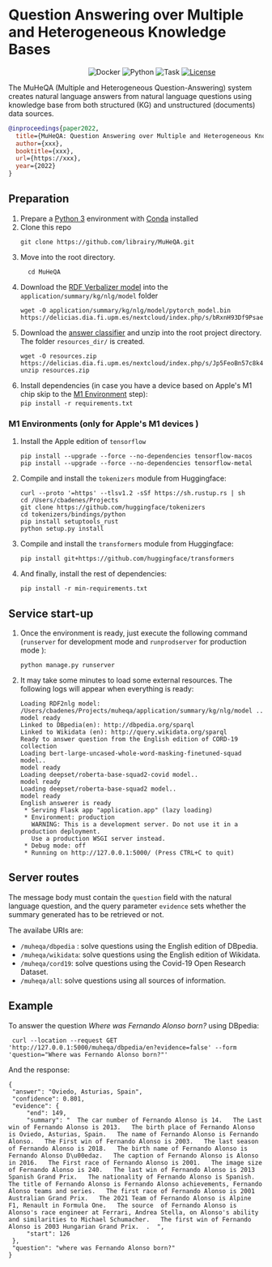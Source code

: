 # Question Answering over Multiple and Heterogeneous Knowledge Bases


&nbsp;&nbsp;&nbsp;&nbsp;&nbsp;&nbsp;&nbsp;&nbsp;&nbsp;&nbsp;&nbsp;&nbsp;&nbsp;&nbsp;&nbsp;&nbsp;&nbsp;&nbsp;&nbsp;&nbsp;&nbsp;&nbsp;&nbsp;&nbsp;&nbsp;&nbsp;&nbsp;&nbsp;&nbsp;&nbsp;&nbsp;&nbsp;&nbsp;&nbsp;&nbsp;&nbsp;&nbsp;&nbsp;&nbsp;
![Docker](https://img.shields.io/badge/docker-v20.10.2+-blue.svg)
![Python](https://img.shields.io/badge/python-v3.9+-blue.svg)
![Task](https://img.shields.io/badge/task-EQAKG-green.svg)
[![License](https://img.shields.io/badge/license-Apache2-blue.svg)](https://www.apache.org/licenses/LICENSE-2.0)

The MuHeQA (Multiple and Heterogeneous Question-Answering) system creates natural language answers from natural language questions using knowledge base from both structured (KG) and unstructured (documents) data sources.


```bibtex
@inproceedings{paper2022,
  title={MuHeQA: Question Answering over Multiple and Heterogeneous Knowledge Bases},
  author={xxx},
  booktitle={xxx},
  url={https://xxx},
  year={2022}
}
```

## Preparation

1. Prepare a [Python 3](https://www.python.org/downloads/release/python-395/) environment with  [Conda](https://docs.conda.io) installed
1. Clone this repo
	  ```
	  git clone https://github.com/librairy/MuHeQA.git
	  ```
1. Move into the root directory.
    ```
	  cd MuHeQA
	  ```
1. Download the [RDF Verbalizer model](https://delicias.dia.fi.upm.es/nextcloud/index.php/s/bRxnH93Df9Psaeo) into the `application/summary/kg/nlg/model` folder
    ```
    wget -O application/summary/kg/nlg/model/pytorch_model.bin https://delicias.dia.fi.upm.es/nextcloud/index.php/s/bRxnH93Df9Psaeo/download
    ```
1. Download the [answer classifier](https://delicias.dia.fi.upm.es/nextcloud/index.php/s/Jp5FeoBn57c8k4M) and unzip into the root project directory. The folder `resources_dir/` is created.
    ```
    wget -O resources.zip https://delicias.dia.fi.upm.es/nextcloud/index.php/s/Jp5FeoBn57c8k4M/download
    unzip resources.zip
    ```
1. Install dependencies (in case you have a device based on Apple's M1 chip skip to the [M1 Environment](#m1-environment) step):    
		```
		pip install -r requirements.txt
		```
### M1 Environments (only for Apple's M1 devices )
1. Install the Apple edition of `tensorflow`
    ````
    pip install --upgrade --force --no-dependencies tensorflow-macos
    pip install --upgrade --force --no-dependencies tensorflow-metal
    `````
1. Compile and install the `tokenizers` module from Huggingface:
    ````
    curl --proto '=https' --tlsv1.2 -sSf https://sh.rustup.rs | sh
    cd /Users/cbadenes/Projects
    git clone https://github.com/huggingface/tokenizers
    cd tokenizers/bindings/python
    pip install setuptools_rust
    python setup.py install
    `````
1. Compile and install the `transformers` module from Huggingface:
    ````
    pip install git+https://github.com/huggingface/transformers
    `````
1. And finally, install the rest of dependencies:
    ````
    pip install -r min-requirements.txt    
    ````

## Service start-up

1. Once the environment is ready, just execute the following command (`runserver` for development mode and `runprodserver` for production mode ):
    ```
    python manage.py runserver
    ```
1.  It may take some minutes to load some external resources. The following logs will appear when everything is ready:

    ```
    Loading RDF2nlg model: /Users/cbadenes/Projects/muheqa/application/summary/kg/nlg/model ..
    model ready
    Linked to DBpedia(en): http://dbpedia.org/sparql
    Linked to Wikidata (en): http://query.wikidata.org/sparql
    Ready to answer question from the English edition of CORD-19 collection
    Loading bert-large-uncased-whole-word-masking-finetuned-squad model..
    model ready
    Loading deepset/roberta-base-squad2-covid model..
    model ready
    Loading deepset/roberta-base-squad2 model..
    model ready
    English answerer is ready
     * Serving Flask app "application.app" (lazy loading)
     * Environment: production
       WARNING: This is a development server. Do not use it in a production deployment.
       Use a production WSGI server instead.
     * Debug mode: off
     * Running on http://127.0.0.1:5000/ (Press CTRL+C to quit)
    ```


## Server routes

The message body must contain the `question` field with the natural language question, and the query parameter `evidence` sets whether the summary generated has to be retrieved or not.

The availabe URIs are:
- `/muheqa/dbpedia` : solve questions using the English edition of DBpedia.
- `/muheqa/wikidata`: solve questions using the English edition of Wikidata.
- `/muheqa/cord19`: solve questions using the Covid-19 Open Research Dataset.
- `/muheqa/all`: solve questions using all sources of information.


## Example

To answer the question *Where was Fernando Alonso born?* using DBpedia:

   ```
    curl --location --request GET 'http://127.0.0.1:5000/muheqa/dbpedia/en?evidence=false' --form 'question="Where was Fernando Alonso born?"'
   ```

And the response:

   ```
   {
	"answer": "Oviedo, Asturias, Spain",
	"confidence": 0.801,
	"evidence": {
		"end": 149,
		"summary": "  The car number of Fernando Alonso is 14.   The Last win of Fernando Alonso is 2013.   The birth place of Fernando Alonso is Oviedo, Asturias, Spain.   The name of Fernando Alonso is Fernando Alonso.   The First win of Fernando Alonso is 2003.   The last season of Fernando Alonso is 2018.   The birth name of Fernando Alonso is Fernando Alonso D\u00edaz.   The caption of Fernando Alonso is Alonso in 2016.   The First race of Fernando Alonso is 2001.   The image size of Fernando Alonso is 240.   The last win of Fernando Alonso is 2013 Spanish Grand Prix.   The nationality of Fernando Alonso is Spanish.   The title of Fernando Alonso is Fernando Alonso achievements, Fernando Alonso teams and series.   The first race of Fernando Alonso is 2001 Australian Grand Prix.   The 2021 Team of Fernando Alonso is Alpine F1, Renault in Formula One.   The source  of Fernando Alonso is Alonso's race engineer at Ferrari, Andrea Stella, on Alonso's ability and similarities to Michael Schumacher.   The first win of Fernando Alonso is 2003 Hungarian Grand Prix.  .  ",
		"start": 126
	},
	"question": "where was Fernando Alonso born?"
}
   ```
